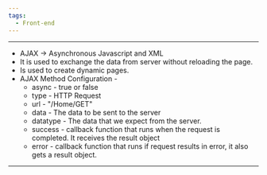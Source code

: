 ```yaml
---
tags:
  - Front-end
---
```


---
- AJAX -> Asynchronous Javascript and XML
- It is used to exchange the data from server without reloading the page. 
- Is used to create dynamic pages.
- AJAX Method Configuration - 
	- async - true or false
	- type - HTTP Request
	- url - "/Home/GET"
	- data - The data to be sent to the server
	- datatype - The data that we expect from the server.
	- success - callback function that runs when the request is completed. It receives the result object
	- error - callback function that runs if request results in error, it also gets a result object.
---
